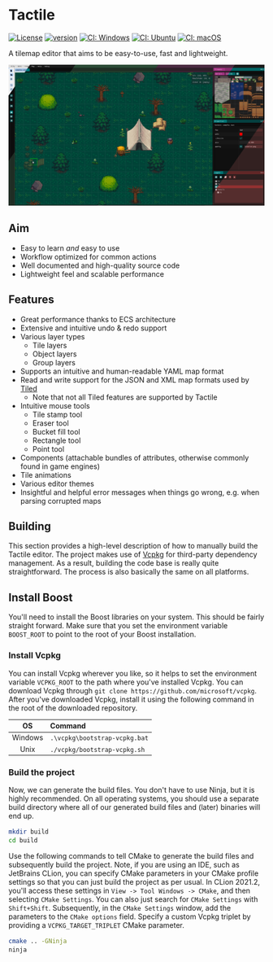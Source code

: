 # Tactile

[![License](https://img.shields.io/badge/license-GPL3-blue.svg)](https://opensource.org/licenses/GPL-3.0)
[![version](https://img.shields.io/github/v/release/albin-johansson/tactile)](https://github.com/albin-johansson/tactile/releases)
[![CI: Windows](https://github.com/albin-johansson/tactile/actions/workflows/windows.yml/badge.svg?branch=dev)](https://github.com/albin-johansson/tactile/actions/workflows/windows.yml)
[![CI: Ubuntu](https://github.com/albin-johansson/tactile/actions/workflows/ubuntu.yml/badge.svg?branch=dev)](https://github.com/albin-johansson/tactile/actions/workflows/ubuntu.yml)
[![CI: macOS](https://github.com/albin-johansson/tactile/actions/workflows/macos.yml/badge.svg?branch=dev)](https://github.com/albin-johansson/tactile/actions/workflows/macos.yml)

A tilemap editor that aims to be easy-to-use, fast and lightweight.

![example](meta/splash.png "splash")

## Aim

* Easy to learn *and* easy to use
* Workflow optimized for common actions
* Well documented and high-quality source code
* Lightweight feel and scalable performance

## Features

* Great performance thanks to ECS architecture
* Extensive and intuitive undo & redo support
* Various layer types
    * Tile layers
    * Object layers
    * Group layers
* Supports an intuitive and human-readable YAML map format
* Read and write support for the JSON and XML map formats used by [Tiled](https://www.mapeditor.org/)
    * Note that not all Tiled features are supported by Tactile
* Intuitive mouse tools
  * Tile stamp tool
  * Eraser tool
  * Bucket fill tool
  * Rectangle tool
  * Point tool
* Components (attachable bundles of attributes, otherwise commonly found in game engines)
* Tile animations
* Various editor themes
* Insightful and helpful error messages when things go wrong, e.g. when parsing corrupted maps

## Building

This section provides a high-level description of how to manually build the Tactile editor. The project makes use
of [Vcpkg](https://github.com/microsoft/vcpkg) for third-party dependency management. As a result, building the code
base is really quite straightforward. The process is also basically the same on all platforms.

## Install Boost

You'll need to install the Boost libraries on your system. This should be fairly straight forward. Make sure that you
set the environment variable `BOOST_ROOT` to point to the root of your Boost installation.

### Install Vcpkg

You can install Vcpkg wherever you like, so it helps to set the environment variable `VCPKG_ROOT` to the path where
you've installed Vcpkg. You can download Vcpkg through `git clone https://github.com/microsoft/vcpkg`. After you've
downloaded Vcpkg, install it using the following command in the root of the downloaded repository.

|   OS    | Command                       |
|:-------:|:------------------------------|
| Windows | `.\vcpkg\bootstrap-vcpkg.bat` |
|  Unix   | `./vcpkg/bootstrap-vcpkg.sh`  |

### Build the project

Now, we can generate the build files. You don't have to use Ninja, but it is highly recommended. On all operating
systems, you should use a separate build directory where all of our generated build files and (later) binaries will end
up.

```bash
mkdir build
cd build
```

Use the following commands to tell CMake to generate the build files and subsequently build the project. Note, if you
are using an IDE, such as JetBrains CLion, you can specify CMake parameters in your CMake profile settings so that you
can just build the project as per usual. In CLion 2021.2, you'll access these settings
in `View -> Tool Windows -> CMake`, and then selecting `CMake Settings`. You can also just search for `CMake Settings`
with `Shift+Shift`. Subsequently, in the `CMake Settings` window, add the parameters to the `CMake options` field.
Specify a custom Vcpkg triplet by providing a `VCPKG_TARGET_TRIPLET` CMake parameter.

```bash
cmake .. -GNinja
ninja
```
